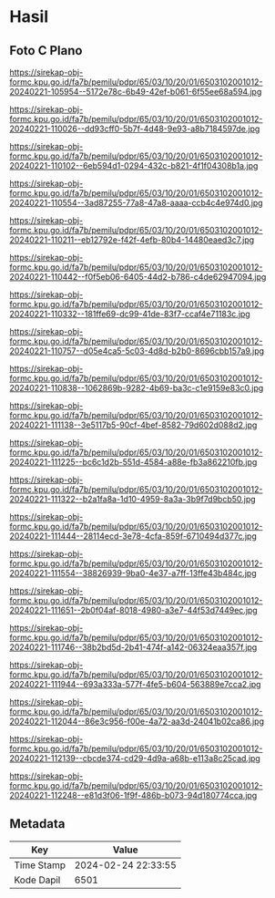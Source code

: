 # Hasil

## Foto C Plano

https://sirekap-obj-formc.kpu.go.id/fa7b/pemilu/pdpr/65/03/10/20/01/6503102001012-20240221-105954--5172e78c-6b49-42ef-b061-6f55ee68a594.jpg

https://sirekap-obj-formc.kpu.go.id/fa7b/pemilu/pdpr/65/03/10/20/01/6503102001012-20240221-110026--dd93cff0-5b7f-4d48-9e93-a8b7184597de.jpg

https://sirekap-obj-formc.kpu.go.id/fa7b/pemilu/pdpr/65/03/10/20/01/6503102001012-20240221-110102--6eb594d1-0294-432c-b821-4f1f04308b1a.jpg

https://sirekap-obj-formc.kpu.go.id/fa7b/pemilu/pdpr/65/03/10/20/01/6503102001012-20240221-110554--3ad87255-77a8-47a8-aaaa-ccb4c4e974d0.jpg

https://sirekap-obj-formc.kpu.go.id/fa7b/pemilu/pdpr/65/03/10/20/01/6503102001012-20240221-110211--eb12792e-f42f-4efb-80b4-14480eaed3c7.jpg

https://sirekap-obj-formc.kpu.go.id/fa7b/pemilu/pdpr/65/03/10/20/01/6503102001012-20240221-110442--f0f5eb06-6405-44d2-b786-c4de62947094.jpg

https://sirekap-obj-formc.kpu.go.id/fa7b/pemilu/pdpr/65/03/10/20/01/6503102001012-20240221-110332--181ffe69-dc99-41de-83f7-ccaf4e71183c.jpg

https://sirekap-obj-formc.kpu.go.id/fa7b/pemilu/pdpr/65/03/10/20/01/6503102001012-20240221-110757--d05e4ca5-5c03-4d8d-b2b0-8696cbb157a9.jpg

https://sirekap-obj-formc.kpu.go.id/fa7b/pemilu/pdpr/65/03/10/20/01/6503102001012-20240221-110838--1062869b-9282-4b69-ba3c-c1e9159e83c0.jpg

https://sirekap-obj-formc.kpu.go.id/fa7b/pemilu/pdpr/65/03/10/20/01/6503102001012-20240221-111138--3e5117b5-90cf-4bef-8582-79d602d088d2.jpg

https://sirekap-obj-formc.kpu.go.id/fa7b/pemilu/pdpr/65/03/10/20/01/6503102001012-20240221-111225--bc6c1d2b-551d-4584-a88e-fb3a862210fb.jpg

https://sirekap-obj-formc.kpu.go.id/fa7b/pemilu/pdpr/65/03/10/20/01/6503102001012-20240221-111322--b2a1fa8a-1d10-4959-8a3a-3b9f7d9bcb50.jpg

https://sirekap-obj-formc.kpu.go.id/fa7b/pemilu/pdpr/65/03/10/20/01/6503102001012-20240221-111444--28114ecd-3e78-4cfa-859f-6710494d377c.jpg

https://sirekap-obj-formc.kpu.go.id/fa7b/pemilu/pdpr/65/03/10/20/01/6503102001012-20240221-111554--38826939-9ba0-4e37-a7ff-13ffe43b484c.jpg

https://sirekap-obj-formc.kpu.go.id/fa7b/pemilu/pdpr/65/03/10/20/01/6503102001012-20240221-111651--2b0f04af-8018-4980-a3e7-44f53d7449ec.jpg

https://sirekap-obj-formc.kpu.go.id/fa7b/pemilu/pdpr/65/03/10/20/01/6503102001012-20240221-111746--38b2bd5d-2b41-474f-a142-06324eaa357f.jpg

https://sirekap-obj-formc.kpu.go.id/fa7b/pemilu/pdpr/65/03/10/20/01/6503102001012-20240221-111944--693a333a-577f-4fe5-b604-563889e7cca2.jpg

https://sirekap-obj-formc.kpu.go.id/fa7b/pemilu/pdpr/65/03/10/20/01/6503102001012-20240221-112044--86e3c956-f00e-4a72-aa3d-24041b02ca86.jpg

https://sirekap-obj-formc.kpu.go.id/fa7b/pemilu/pdpr/65/03/10/20/01/6503102001012-20240221-112139--cbcde374-cd29-4d9a-a68b-e113a8c25cad.jpg

https://sirekap-obj-formc.kpu.go.id/fa7b/pemilu/pdpr/65/03/10/20/01/6503102001012-20240221-112248--e81d3f06-1f9f-486b-b073-94d180774cca.jpg


## Metadata

| Key        | Value               |
| ---------- | ------------------- |
| Time Stamp | 2024-02-24 22:33:55 |
| Kode Dapil | 6501                |



